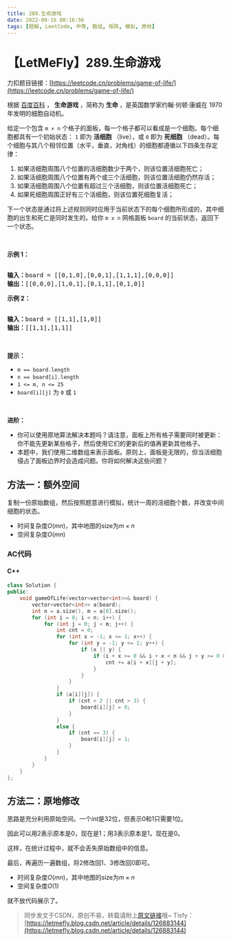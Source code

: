 ```yaml
---
title: 289.生命游戏
date: 2022-09-16 08:16:56
tags: [题解, LeetCode, 中等, 数组, 矩阵, 模拟, 原地]
---
```


# 【LetMeFly】289.生命游戏

力扣题目链接：[https://leetcode.cn/problems/game-of-life/](https://leetcode.cn/problems/game-of-life/)

<p>根据&nbsp;<a href="https://baike.baidu.com/item/%E7%94%9F%E5%91%BD%E6%B8%B8%E6%88%8F/2926434?fr=aladdin" target="_blank">百度百科</a>&nbsp;，&nbsp;<strong>生命游戏</strong>&nbsp;，简称为 <strong>生命</strong> ，是英国数学家约翰·何顿·康威在 1970 年发明的细胞自动机。</p>

<p>给定一个包含 <code>m × n</code>&nbsp;个格子的面板，每一个格子都可以看成是一个细胞。每个细胞都具有一个初始状态： <code>1</code> 即为 <strong>活细胞</strong> （live），或 <code>0</code> 即为 <strong>死细胞</strong> （dead）。每个细胞与其八个相邻位置（水平，垂直，对角线）的细胞都遵循以下四条生存定律：</p>

<ol>
	<li>如果活细胞周围八个位置的活细胞数少于两个，则该位置活细胞死亡；</li>
	<li>如果活细胞周围八个位置有两个或三个活细胞，则该位置活细胞仍然存活；</li>
	<li>如果活细胞周围八个位置有超过三个活细胞，则该位置活细胞死亡；</li>
	<li>如果死细胞周围正好有三个活细胞，则该位置死细胞复活；</li>
</ol>

<p>下一个状态是通过将上述规则同时应用于当前状态下的每个细胞所形成的，其中细胞的出生和死亡是同时发生的。给你 <code>m x n</code> 网格面板 <code>board</code> 的当前状态，返回下一个状态。</p>

<p>&nbsp;</p>

<p><strong>示例 1：</strong></p>
<img alt="" src="https://assets.leetcode.com/uploads/2020/12/26/grid1.jpg" />
<pre>
<strong>输入：</strong>board = [[0,1,0],[0,0,1],[1,1,1],[0,0,0]]
<strong>输出：</strong>[[0,0,0],[1,0,1],[0,1,1],[0,1,0]]
</pre>

<p><strong>示例 2：</strong></p>
<img alt="" src="https://assets.leetcode.com/uploads/2020/12/26/grid2.jpg" />
<pre>
<strong>输入：</strong>board = [[1,1],[1,0]]
<strong>输出：</strong>[[1,1],[1,1]]
</pre>

<p>&nbsp;</p>

<p><strong>提示：</strong></p>

<ul>
	<li><code>m == board.length</code></li>
	<li><code>n == board[i].length</code></li>
	<li><code>1 &lt;= m, n &lt;= 25</code></li>
	<li><code>board[i][j]</code> 为 <code>0</code> 或 <code>1</code></li>
</ul>

<p>&nbsp;</p>

<p><strong>进阶：</strong></p>

<ul>
	<li>你可以使用原地算法解决本题吗？请注意，面板上所有格子需要同时被更新：你不能先更新某些格子，然后使用它们的更新后的值再更新其他格子。</li>
	<li>本题中，我们使用二维数组来表示面板。原则上，面板是无限的，但当活细胞侵占了面板边界时会造成问题。你将如何解决这些问题？</li>
</ul>


    
## 方法一：额外空间

复制一份原始数组，然后按照题意进行模拟，统计一周的活细胞个数，并改变中间细胞的状态。

+ 时间复杂度$O(mn)$，其中地图的size为$m\times n$
+ 空间复杂度$O(mn)$

### AC代码

#### C++

```cpp
class Solution {
public:
    void gameOfLife(vector<vector<int>>& board) {
        vector<vector<int>> a(board);
        int n = a.size(), m = a[0].size();
        for (int i = 0; i < n; i++) {
            for (int j = 0; j < m; j++) {
                int cnt = 0;
                for (int x = -1; x <= 1; x++) {
                    for (int y = -1; y <= 1; y++) {
                        if (x || y) {
                            if (i + x >= 0 && i + x < n && j + y >= 0 && j + y < m) {
                                cnt += a[i + x][j + y];
                            }
                        }
                    }
                }
                if (a[i][j]) {
                    if (cnt < 2 || cnt > 3) {
                        board[i][j] = 0;
                    }
                }
                else {
                    if (cnt == 3) {
                        board[i][j] = 1;
                    }
                }
            }
        }
    }
};
```

## 方法二：原地修改

思路是充分利用原始空间。一个$int$是32位，但表示$0$和$1$只需要1位。

因此可以用$2$表示原本是$0$，现在是$1$；用$3$表示原本是$1$，现在是$0$。

这样，在统计过程中，就不会丢失原始数组中的信息。

最后，再遍历一遍数组，将$2$修改回$1$、$3$修改回$0$即可。

+ 时间复杂度$O(mn)$，其中地图的size为$m\times n$
+ 空间复杂度$O(1)$

就不放代码展示了。

> 同步发文于CSDN，原创不易，转载请附上[原文链接](https://leetcode.letmefly.xyz/2022/09/16/LeetCode%200289.%E7%94%9F%E5%91%BD%E6%B8%B8%E6%88%8F/)哦~
> Tisfy：[https://letmefly.blog.csdn.net/article/details/126883144](https://letmefly.blog.csdn.net/article/details/126883144)
